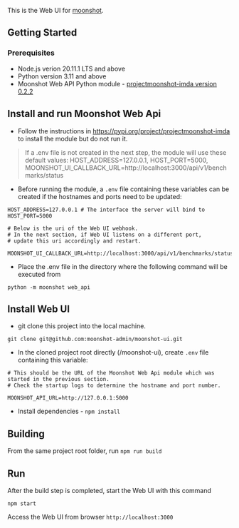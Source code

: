 This is the Web UI for [moonshot](https://github.com/moonshot-admin/moonshot).

## Getting Started

### Prerequisites

- Node.js verion 20.11.1 LTS and above
- Python version 3.11 and above
- Moonshot Web API Python module - [projectmoonshot-imda version 0.2.2](https://pypi.org/project/projectmoonshot-imda/)

## Install and run Moonshot Web Api

- Follow the instructions in https://pypi.org/project/projectmoonshot-imda to install the module but do not run it.

> If a .env file is not created in the next step, the module will use these default values: HOST_ADDRESS=127.0.0.1, HOST_PORT=5000, MOONSHOT_UI_CALLBACK_URL=http://localhost:3000/api/v1/benchmarks/status 
- Before running the module, a `.env` file containing these variables can be created if the hostnames and ports need to be updated:

```
HOST_ADDRESS=127.0.0.1 # The interface the server will bind to
HOST_PORT=5000

# Below is the uri of the Web UI webhook.
# In the next section, if Web UI listens on a different port,
# update this uri accordingly and restart.

MOONSHOT_UI_CALLBACK_URL=http://localhost:3000/api/v1/benchmarks/status 
```
- Place the .env file in the directory where the following command will be executed from

`python -m moonshot web_api`

## Install Web UI

- git clone this project into the local machine.

`git clone git@github.com:moonshot-admin/moonshot-ui.git`

- In the cloned project root directly (/moonshot-ui), create `.env` file containing this variable:

```
# This should be the URL of the Moonshot Web Api module which was started in the previous section.
# Check the startup logs to determine the hostname and port number.

MOONSHOT_API_URL=http://127.0.0.1:5000
```
- Install dependencies - `npm install`


## Building

From the same project root folder, run `npm run build`

## Run

After the build step is completed, start the Web UI with this command

`npm start`

Access the Web UI from browser `http://localhost:3000`